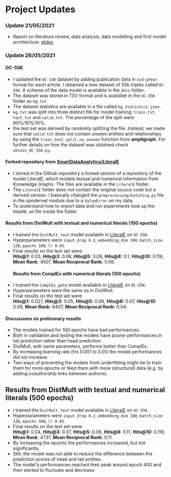 # Project Updates

### Update 21/05/2021
- Report on literature review, data analysis, data modelling and first model architecture: [slides](https://docs.google.com/presentation/d/12JzKb53fGLuNAyHXao7tzu0kn5Cor8FKPT_bW7_U2Js/edit?usp=sharing)
### Update 26/05/2021
#### OC-55K
- I updated the `OC-33K` dataset by adding publication data in `xsd:gYear` format for each article. I obtained a new dataset of 55k triples called `OC-55K`. A schema of the data model is available in the `docs` folder.
- The dataset was stored in TSV format and is available in the `OC-55K` folder as `kg.txt`
- The dataset statistics are available in a file called `kg_statistics.json`.
- `kg.txt` was split into three distinct file for model training: `train.txt`, `test.txt` and `valid.txt`. The percentage of the split were 80%/10%/10%.
- the test set was derived by randomly splitting the file. Instead, we made sure that `valid.txt` does not contain unseen entities and relationships by using the `train_test_split_no_unseen` function from **ampligraph**. For further details on how the dataset was obtained check `obtain_OC_55K.py`.
#### Forked repository from [SmartDataAnalytics/LiteralE](https://github.com/SmartDataAnalytics/LiteralE)
- I stored in the Github repository a forked version of a repository of the model LiteralE, which models textual and numerical information from Knowledge Graphs. The files are available in the `LiteralE` folder.
- The `LiteralE` folder does not contain the original source code but a derived version. I basically changed the `preprocessing/batching.py` file in the spodernet module due to a `ValueError` on my data. 
- To understand how to import data and run experiments look up the `README.md` file inside the folder.
#### Results from DistMult with textual and numerical literals (100 epochs)
- I trained the `DistMult_text` model available in [LiteralE](https://github.com/SmartDataAnalytics/LiteralE) on `OC-55K`.
- Hyperparameters were `input_drop 0.2`, `embedding_dim 100`, `batch_size 128`, `epochs 100`, `lr 0.01`.
- Final results on the test set were: <br/>
  **Hits@1:** 0.03,
  **Hits@3:** 0.06,
  **Hits@5:** 0.08,
  **Hits@8:** 0.1,
  **Hits@10:** 0.116,
  **Mean Rank:** 4507,
  **Mean Reciprocal Rank:** 0.06. <br/>
  #### Results from ComplEx with numerical literals (100 epochs)
- I trained the `ComplEx_gate` model available in [LiteralE](https://github.com/SmartDataAnalytics/LiteralE) on `OC-55K`.
- Hyperparameters were the same as in DistMult.
- Final results on the test set were: <br/>
**Hits@1:** 0.027,
**Hits@3:** 0.05,
**Hits@5:** 0.06,
**Hits@8:** 0.07,
**Hits@10:** 0.08,
**Mean Rank:** 8407,
**Mean Reciprocal Rank:** 0.04.
#### Discussions on preliminary results
- The models trained for 100 epochs have bad performances.
- Both in validation and testing the models have poorer performances in tail prediction rather than head prediction.
- DistMult, with same parameters, performs better than ComplEx.
- By increasing learning rate (fro 0.001 to 0.01) the model performances did not increase.
- Two ways of preventing the models from underfitting might be to train them for more epochs or feed them with more (structural) data (e.g. by adding coauthorship links between authors).
## Results from DistMult with textual and numerical literals (500 epochs)
- I trained the `DistMult_text` model available in [LiteralE](https://github.com/SmartDataAnalytics/LiteralE) on `OC-55K`.
- Hyperparameters were `input_drop 0.2`, `embedding_dim 100`, `batch_size 128`, `epochs 500`, `lr 0.01`.
- Final results on the test set were: <br/>
  **Hits@1:** 0.04,
  **Hits@3:** 0.07,
  **Hits@5:** 0.09,
  **Hits@8:** 0.11,
  **Hits@10:** 0.119,
  **Mean Rank:** 4737,
  **Mean Reciprocal Rank:** 0.11. <br/>
- By increasing the epochs the performances increased, but not significantly.
- Still, the model was not able to reduce the difference between the prediction scores of head and tail entities.
- The model's performances reached their peak around epoch 400 and then started to fluctuate and decrease.
